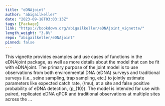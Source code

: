 ```yaml
---
title: "eDNAjoint"
author: "abigailkeller"
date: "2023-09-18T03:03:13Z"
tags: [Package]
link: "https://bookdown.org/abigailkeller/eDNAjoint_vignette/"
length_weight: "3.8%"
repo: "abigailkeller/eDNAjoint"
pinned: false
---
```


This vignette provides examples and use cases of functions in the eDNAjoint package, as well as more details about the model that can be fit with eDNAjoint. The primary purpose of the joint model is to use observations from both environmental DNA (eDNA) surveys and traditional surveys (i.e., seine sampling, trap sampling, etc.) to jointly estimate parameters like expected catch rate, \(\mu\), at a site and false positive probability of eDNA detection, \(p_{10}\). The model is intended for use with paired, replicated eDNA qPCR and traditional observations at multiple sites across the ...
